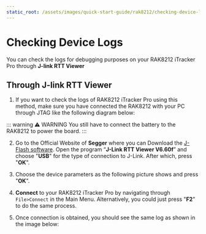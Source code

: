 ```yaml
---
static_root: /assets/images/quick-start-guide/rak8212/checking-device-logs
---
```


# Checking Device Logs

You can check the logs for debugging purposes on your RAK8212 iTracker Pro through **J-link RTT Viewer**

## Through J-link RTT Viewer

1. If you want to check the logs of RAK8212 iTracker Pro using this method, make sure you have connected the RAK8212 with your PC through JTAG like the following diagram below:

::: warning ⚠️ WARNING
You still have to connect the battery to the RAK8212 to power the board.
:::

2. Go to the Official Website of **Segger** where you can Download the [J-Flash software](https://www.segger.com/products/debug-probes/j-link/tools/j-flash/about-j-flash/). Open the program “**J-Link RTT Viewer V6.60f**” and choose "**USB**" for the type of connection to J-Link. After which, press "**OK**".

<rk-img
  :src="`${$frontmatter.static_root}/yqqi3jf24gullejjki9f.png`"
  width="100%"
  figure-number="2"
  caption="J-Link RTT Viewer"
/>

3. Choose the device parameters as the following picture shows and press "**OK**".

<rk-img
  :src="`${$frontmatter.static_root}/d7dgg4r2dc86tjawkqzw.png`"
  width="100%"
  figure-number="3"
  caption="J-Link RTT Viewer Connection Parameters"
/>

4. **Connect** to your RAK8212 iTracker Pro by navigating through `File>Connect` in the Main Menu. Alternatively, you could just press "**F2**" to do the same process.

<rk-img
  :src="`${$frontmatter.static_root}/iqb42ghnf0wancwytkfu.png`"
  width="100%"
  figure-number="4"
  caption="Connecting to J-Link"
/>

5. Once connection is obtained, you should see the same log as shown in the image below:

<rk-img
  :src="`${$frontmatter.static_root}/na9nw4tqriblnxmutxcc.png`"
  width="100%"
  figure-number="5"
  caption="Log Checking through J-Link RTT Viewer"
/>
